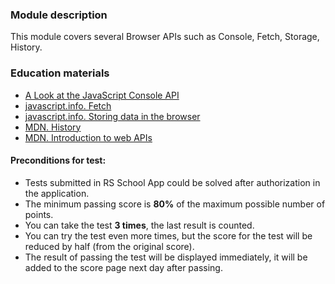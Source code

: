 ### Module description

This module covers several Browser APIs such as Console, Fetch, Storage, History.

### Education materials

- [A Look at the JavaScript Console API](https://digitalocean.com/community/tutorials/js-console)
- [javascript.info. Fetch](https://javascript.info/fetch)
- [javascript.info. Storing data in the browser](https://javascript.info/data-storage)
- [MDN. History](https://developer.mozilla.org/en-US/docs/Web/API/History)
- [MDN. Introduction to web APIs](https://developer.mozilla.org/en-US/docs/Learn/JavaScript/Client-side_web_APIs/Introduction)

#### Preconditions for test:

- Tests submitted in RS School App could be solved after authorization in the application.
- The minimum passing score is **80%** of the maximum possible number of points.
- You can take the test **3 times**, the last result is counted.
- You can try the test even more times, but the score for the test will be reduced by half (from the original score).
- The result of passing the test will be displayed immediately, it will be added to the score page next day after passing.
